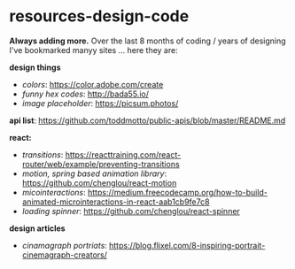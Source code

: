 # resources-design-code

**Always adding more.**
Over the last 8 months of coding / years of designing I've bookmarked manyy sites ... here they are:


**design things**
* _colors_: https://color.adobe.com/create
* _funny hex codes_: http://bada55.io/
* _image placeholder_: https://picsum.photos/


**api list**: https://github.com/toddmotto/public-apis/blob/master/README.md

**react:**
* _transitions_: https://reacttraining.com/react-router/web/example/preventing-transitions
* _motion, spring based animation library_: https://github.com/chenglou/react-motion
* _micointeractions_: https://medium.freecodecamp.org/how-to-build-animated-microinteractions-in-react-aab1cb9fe7c8
* _loading spinner_: https://github.com/chenglou/react-spinner


**design articles**
* _cinamagraph portriats_: https://blog.flixel.com/8-inspiring-portrait-cinemagraph-creators/

